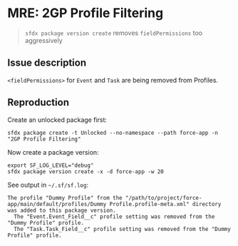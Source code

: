 # MRE: 2GP Profile Filtering

> `sfdx package version create` removes `fieldPermissions` too aggressively

## Issue description

`<fieldPermissions>` for `Event` and `Task` are being removed from Profiles.

## Reproduction

Create an unlocked package first:

```console
sfdx package create -t Unlocked --no-namespace --path force-app -n "2GP Profile Filtering"
```

Now create a package version:

```console
export SF_LOG_LEVEL="debug"
sfdx package version create -x -d force-app -w 20
```

See output in `~/.sf/sf.log`:

```text
The profile "Dummy Profile" from the "/path/to/project/force-app/main/default/profiles/Dummy Profile.profile-meta.xml" directory was added to this package version.
  The "Event.Event_Field__c" profile setting was removed from the "Dummy Profile" profile.
  The "Task.Task_Field__c" profile setting was removed from the "Dummy Profile" profile.
```
